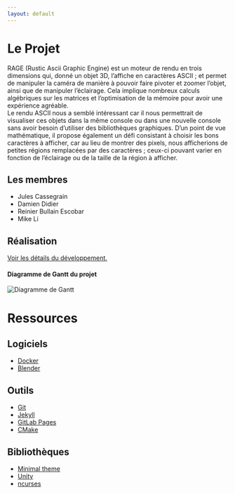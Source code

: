 ```yaml
---
layout: default
---
```


# Le Projet

RAGE (Rustic Ascii Graphic Engine) est un moteur de rendu en trois dimensions qui, donné un objet 3D, l’affiche en caractères ASCII ; et permet de manipuler la caméra de manière à pouvoir faire pivoter et zoomer l’objet, ainsi que de manipuler l’éclairage. Cela implique nombreux calculs algébriques sur les matrices et l’optimisation de la mémoire pour avoir une expérience agréable.\
Le rendu ASCII nous a semblé intéressant car il nous permettrait de visualiser ces objets dans la même console ou dans une nouvelle console sans avoir besoin d’utiliser des bibliothèques graphiques. D’un point de vue mathématique, il propose également un défi consistant à choisir les bons caractères à afficher, car au lieu de montrer des pixels, nous afficherions de petites régions remplacées par des caractères ; ceux-ci pouvant varier en fonction de l’éclairage ou de la taille de la région à afficher.

## Les membres

* Jules Cassegrain
* Damien Didier
* Reinier Bullain Escobar
* Mike Li

## Réalisation

[Voir les détails du développement.](./developpement.html)

#### Diagramme de Gantt du projet
![Diagramme de Gantt]({{site.imgpath}}gantt.png)

# Ressources

## Logiciels

*   [Docker](https://www.docker.com/)
*   [Blender](https://www.blender.org/)

## Outils

*   [Git](https://git-scm.com/)
*   [Jekyll](https://jekyllrb.com/)
*   [GitLab Pages](https://docs.gitlab.com/ee/user/project/pages/)
*   [CMake](https://cmake.org/)

## Bibliothèques

*   [Minimal theme](https://github.com/pages-themes/minimal)
*   [Unity](http://www.throwtheswitch.org/unity)
*   [ncurses](https://invisible-island.net/ncurses/)
